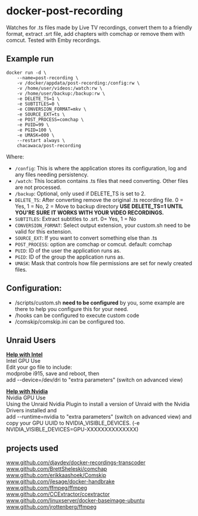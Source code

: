 # docker-post-recording

Watches for .ts files made by Live TV recordings, convert them to a friendly format, extract .srt file, add chapters with comchap or remove them with comcut.
Tested with Emby recordings.

## Example run

```shell
docker run -d \
	--name=post-recording \
	-v /docker/appdata/post-recording:/config:rw \
	-v /home/user/videos:/watch:rw \
	-v /home/user/backup:/backup:rw \
	-e DELETE_TS=1 \
	-e SUBTITLES=0 \
	-e CONVERSION_FORMAT=mkv \
	-e SOURCE_EXT=ts \
	-e POST_PROCESS=comchap \
	-e PUID=99 \
	-e PGID=100 \
	-e UMASK=000 \
	--restart always \
	chacawaca/post-recording
```

Where:

- `/config`: This is where the application stores its configuration, log and any files needing persistency. 
- `/watch`: This location contains .ts files that need converting. Other files are not processed.  
- `/backup`: Optional, only used if DELETE_TS is set to 2.
- `DELETE_TS`: After converting remove the original .ts recording file. 0 = Yes, 1 = No, 2 = Move to backup directory **USE DELETE_TS=1 UNTIL YOU'RE SURE IT WORKS WITH YOUR VIDEO RECORDINGS.**
- `SUBTITLES`: Extract subtitles to .srt. 0= Yes, 1 = No
- `CONVERSION_FORMAT`: Select output extension, your custom.sh need to be valid for this extension.
- `SOURCE_EXT`: If you want to convert something else than .ts
- `POST_PROCESS`: option are comchap or comcut. default: comchap
- `PUID`: ID of the user the application runs as.
- `PGID`: ID of the group the application runs as.
- `UMASK`: Mask that controls how file permissions are set for newly created files.

## Configuration: 

- /scripts/custom.sh **need to be configured** by you, some example are there to help you configure this for your need.
- /hooks can be configured to execute custom code
- /comskip/comskip.ini can be configured too.

## Unraid Users

**[Help with Intel](https://forums.unraid.net/topic/77943-guide-plex-hardware-acceleration-using-intel-quick-sync/)**  
Intel GPU Use  
Edit your go file to include:  
modprobe i915, save and reboot, then  
add --device=/dev/dri to "extra parameters" (switch on advanced view)  

**[Help with Nvidia](https://forums.unraid.net/topic/77813-plugin-linuxserverio-unraid-nvidia/)**  
Nvidia GPU Use  
Using the Unraid Nvidia Plugin to install a version of Unraid with the Nvidia Drivers installed and  
add --runtime=nvidia to "extra parameters" (switch on advanced view) and  
copy your GPU UUID to NVIDIA_VISIBLE_DEVICES.  (-e NVIDIA_VISIBLE_DEVICES=GPU-XXXXXXXXXXXXXX)

## projects used

www.github.com/djaydev/docker-recordings-transcoder  
www.github.com/BrettSheleski/comchap  
www.github.com/erikkaashoek/Comskip  
www.github.com/jlesage/docker-handbrake  
www.github.com/ffmpeg/ffmpeg  
www.github.com/CCExtractor/ccextractor  
www.github.com/linuxserver/docker-baseimage-ubuntu  
www.github.com/jrottenberg/ffmpeg

